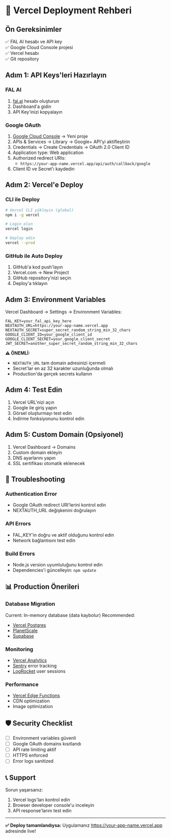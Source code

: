 # 🚀 Vercel Deployment Rehberi

## Ön Gereksinimler

✅ FAL AI hesabı ve API key  
✅ Google Cloud Console projesi  
✅ Vercel hesabı  
✅ Git repository  

## Adım 1: API Keys'leri Hazırlayın

### FAL AI
1. [fal.ai](https://fal.ai) hesabı oluşturun
2. Dashboard'a gidin
3. API Key'inizi kopyalayın

### Google OAuth
1. [Google Cloud Console](https://console.cloud.google.com/) → Yeni proje
2. APIs & Services → Library → Google+ API'yi aktifleştirin
3. Credentials → Create Credentials → OAuth 2.0 Client ID
4. Application type: Web application
5. Authorized redirect URIs:
   - `https://your-app-name.vercel.app/api/auth/callback/google`
6. Client ID ve Secret'ı kaydedin

## Adım 2: Vercel'e Deploy

### CLI ile Deploy
```bash
# Vercel CLI yükleyin (global)
npm i -g vercel

# Login olun
vercel login

# Deploy edin
vercel --prod
```

### GitHub ile Auto Deploy
1. GitHub'a kod push'layın
2. Vercel.com → New Project
3. GitHub repository'nizi seçin
4. Deploy'a tıklayın

## Adım 3: Environment Variables

Vercel Dashboard → Settings → Environment Variables:

```
FAL_KEY=your_fal_api_key_here
NEXTAUTH_URL=https://your-app-name.vercel.app
NEXTAUTH_SECRET=super_secret_random_string_min_32_chars
GOOGLE_CLIENT_ID=your_google_client_id
GOOGLE_CLIENT_SECRET=your_google_client_secret
JWT_SECRET=another_super_secret_random_string_min_32_chars
```

**⚠️ ÖNEMLİ:**
- `NEXTAUTH_URL` tam domain adresinizi içermeli
- Secret'lar en az 32 karakter uzunluğunda olmalı
- Production'da gerçek secrets kullanın

## Adım 4: Test Edin

1. Vercel URL'nizi açın
2. Google ile giriş yapın
3. Görsel oluşturmayı test edin
4. İndirme fonksiyonunu kontrol edin

## Adım 5: Custom Domain (Opsiyonel)

1. Vercel Dashboard → Domains
2. Custom domain ekleyin
3. DNS ayarlarını yapın
4. SSL sertifikası otomatik eklenecek

## 🔧 Troubleshooting

### Authentication Error
- Google OAuth redirect URI'lerini kontrol edin
- NEXTAUTH_URL değişkenini doğrulayın

### API Errors
- FAL_KEY'in doğru ve aktif olduğunu kontrol edin
- Network bağlantısını test edin

### Build Errors
- Node.js version uyumluluğunu kontrol edin
- Dependencies'i güncelleyin: `npm update`

## 📊 Production Önerileri

### Database Migration
Current: In-memory database (data kaybolur)
Recommended: 
- [Vercel Postgres](https://vercel.com/storage/postgres)
- [PlanetScale](https://planetscale.com/)
- [Supabase](https://supabase.com/)

### Monitoring
- [Vercel Analytics](https://vercel.com/analytics)
- [Sentry](https://sentry.io/) error tracking
- [LogRocket](https://logrocket.com/) user sessions

### Performance
- [Vercel Edge Functions](https://vercel.com/docs/concepts/functions/edge-functions)
- CDN optimization
- Image optimization

## 🛡️ Security Checklist

- [ ] Environment variables güvenli
- [ ] Google OAuth domains kısıtlandı
- [ ] API rate limiting aktif
- [ ] HTTPS enforced
- [ ] Error logs sanitized

## 📞 Support

Sorun yaşarsanız:
1. Vercel logs'ları kontrol edin
2. Browser developer console'u inceleyin
3. API response'larını test edin

---
**✅ Deploy tamamlandıysa:** Uygulamanız https://your-app-name.vercel.app adresinde live!